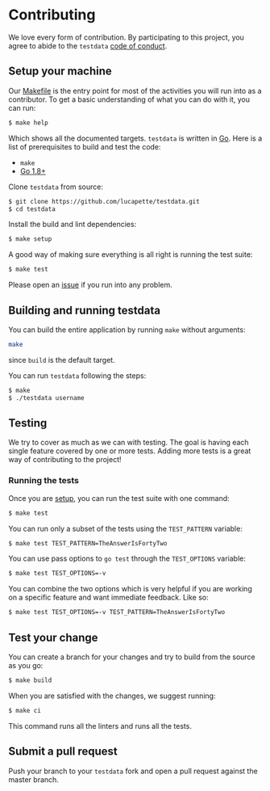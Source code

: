 # Contributing

We love every form of contribution. By participating to this project, you
agree to abide to the `testdata` [code of conduct](/CODE_OF_CONDUCT.md).

## Setup your machine

Our [Makefile](/Makefile) is the entry point for most of the activities you
will run into as a contributor. To get a basic understanding of what you can
do with it, you can run:

```sh
$ make help
```

Which shows all the documented targets. `testdata` is written in
[Go](https://golang.org/). Here is a list of prerequisites to
build and test the code:

* `make`
* [Go 1.8+](http://golang.org/doc/install)

Clone `testdata` from source:

```sh
$ git clone https://github.com/lucapette/testdata.git
$ cd testdata
```

Install the build and lint dependencies:

```sh
$ make setup
```

A good way of making sure everything is all right is running the test suite:

```sh
$ make test
```

Please open an [issue](https://github.com/lucapette/testdata/issues/new)
if you run into any problem.

## Building and running testdata

You can build the entire application by running `make` without arguments:

```sh
make
```

since `build` is the default target.

You can run `testdata` following the steps:

```sh
$ make
$ ./testdata username
```

## Testing

We try to cover as much as we can with testing. The goal is having each single
feature covered by one or more tests. Adding more tests is a great way of
contributing to the project!

### Running the tests

Once you are [setup](#setup-your-machine), you can run the test suite with one
command:

```sh
$ make test
```

You can run only a subset of the tests using the `TEST_PATTERN` variable:

```sh
$ make test TEST_PATTERN=TheAnswerIsFortyTwo
```

You can use pass options to `go test` through the `TEST_OPTIONS` variable:

```sh
$ make test TEST_OPTIONS=-v
```

You can combine the two options which is very helpful if you are working on a
specific feature and want immediate feedback. Like so:

```sh
$ make test TEST_OPTIONS=-v TEST_PATTERN=TheAnswerIsFortyTwo
```

## Test your change

You can create a branch for your changes and try to build from the source as
you go:

``` sh
$ make build
```

When you are satisfied with the changes, we suggest running:

``` sh
$ make ci
```

This command runs all the linters and runs all the tests.

## Submit a pull request

Push your branch to your `testdata` fork and open a pull request against
the master branch.
